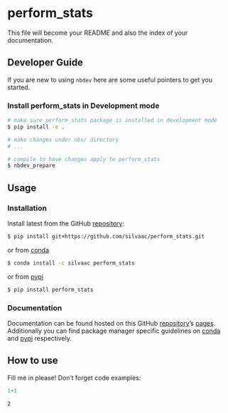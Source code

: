 # perform_stats

<!-- WARNING: THIS FILE WAS AUTOGENERATED! DO NOT EDIT! -->

This file will become your README and also the index of your
documentation.

## Developer Guide

If you are new to using `nbdev` here are some useful pointers to get you
started.

### Install perform_stats in Development mode

``` sh
# make sure perform_stats package is installed in development mode
$ pip install -e .

# make changes under nbs/ directory
# ...

# compile to have changes apply to perform_stats
$ nbdev_prepare
```

## Usage

### Installation

Install latest from the GitHub
[repository](https://github.com/silvaac/perform_stats):

``` sh
$ pip install git+https://github.com/silvaac/perform_stats.git
```

or from [conda](https://anaconda.org/silvaac/perform_stats)

``` sh
$ conda install -c silvaac perform_stats
```

or from [pypi](https://pypi.org/project/perform_stats/)

``` sh
$ pip install perform_stats
```

### Documentation

Documentation can be found hosted on this GitHub
[repository](https://github.com/silvaac/perform_stats)’s
[pages](https://silvaac.github.io/perform_stats/). Additionally you can
find package manager specific guidelines on
[conda](https://anaconda.org/silvaac/perform_stats) and
[pypi](https://pypi.org/project/perform_stats/) respectively.

## How to use

Fill me in please! Don’t forget code examples:

``` python
1+1
```

    2
